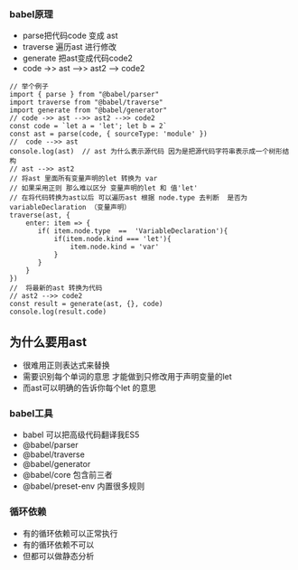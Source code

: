 ### babel原理
- parse把代码code 变成 ast
- traverse 遍历ast 进行修改
- generate 把ast变成代码code2
- code ->> ast -->> ast2 --> code2
```
// 举个例子
import { parse } from "@babel/parser"
import traverse from "@babel/traverse"
import generate from "@babel/generator"
// code ->> ast -->> ast2 -->> code2
const code = `let a = 'let'; let b = 2`
const ast = parse(code, { sourceType: 'module' })
//  code -->> ast
console.log(ast)  // ast 为什么表示源代码 因为是把源代码字符串表示成一个树形结构
// ast -->> ast2
// 将ast 里面所有变量声明的let 转换为 var 
// 如果采用正则 那么难以区分 变量声明的let 和 值'let'  
// 在将代码转换为ast以后 可以遍历ast 根据 node.type 去判断  是否为variableDeclaration （变量声明）
traverse(ast, {
    enter: item => {
       if( item.node.type  ==  'VariableDeclaration'){
           if(item.node.kind === 'let'){
               item.node.kind = 'var'
           }
       }
    }
})
//  将最新的ast 转换为代码
// ast2 -->> code2
const result = generate(ast, {}, code)
console.log(result.code)
```

## 为什么要用ast 
- 很难用正则表达式来替换
- 需要识别每个单词的意思 才能做到只修改用于声明变量的let
- 而ast可以明确的告诉你每个let 的意思

### babel工具
- babel 可以把高级代码翻译我ES5
- @babel/parser
- @babel/traverse
- @babel/generator
- @babel/core 包含前三者
- @babel/preset-env 内置很多规则

### 循环依赖
- 有的循环依赖可以正常执行
- 有的循环依赖不可以
- 但都可以做静态分析
